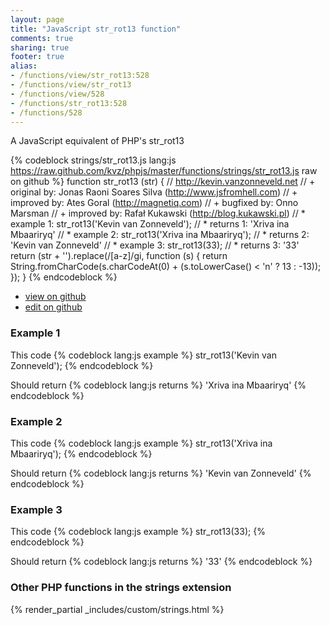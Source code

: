 ```yaml
---
layout: page
title: "JavaScript str_rot13 function"
comments: true
sharing: true
footer: true
alias:
- /functions/view/str_rot13:528
- /functions/view/str_rot13
- /functions/view/528
- /functions/str_rot13:528
- /functions/528
---
```

<!-- Generated by Rakefile:build -->
A JavaScript equivalent of PHP's str_rot13

{% codeblock strings/str_rot13.js lang:js https://raw.github.com/kvz/phpjs/master/functions/strings/str_rot13.js raw on github %}
function str_rot13 (str) {
  // http://kevin.vanzonneveld.net
  // +   original by: Jonas Raoni Soares Silva (http://www.jsfromhell.com)
  // +   improved by: Ates Goral (http://magnetiq.com)
  // +   bugfixed by: Onno Marsman
  // +   improved by: Rafał Kukawski (http://blog.kukawski.pl)
  // *     example 1: str_rot13('Kevin van Zonneveld');
  // *     returns 1: 'Xriva ina Mbaariryq'
  // *     example 2: str_rot13('Xriva ina Mbaariryq');
  // *     returns 2: 'Kevin van Zonneveld'
  // *     example 3: str_rot13(33);
  // *     returns 3: '33'
  return (str + '').replace(/[a-z]/gi, function (s) {
    return String.fromCharCode(s.charCodeAt(0) + (s.toLowerCase() < 'n' ? 13 : -13));
  });
}
{% endcodeblock %}

 - [view on github](https://github.com/kvz/phpjs/blob/master/functions/strings/str_rot13.js)
 - [edit on github](https://github.com/kvz/phpjs/edit/master/functions/strings/str_rot13.js)

### Example 1
This code
{% codeblock lang:js example %}
str_rot13('Kevin van Zonneveld');
{% endcodeblock %}

Should return
{% codeblock lang:js returns %}
'Xriva ina Mbaariryq'
{% endcodeblock %}

### Example 2
This code
{% codeblock lang:js example %}
str_rot13('Xriva ina Mbaariryq');
{% endcodeblock %}

Should return
{% codeblock lang:js returns %}
'Kevin van Zonneveld'
{% endcodeblock %}

### Example 3
This code
{% codeblock lang:js example %}
str_rot13(33);
{% endcodeblock %}

Should return
{% codeblock lang:js returns %}
'33'
{% endcodeblock %}


### Other PHP functions in the strings extension
{% render_partial _includes/custom/strings.html %}
